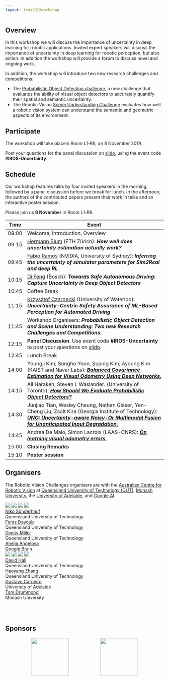 ```yaml
---
layout: iros2019workshop
---
```



## Overview
In this workshop we will discuss the importance of uncertainty in deep learning for robotic applications. Invited expert speakers will discuss the importance of uncertainty in deep learning for robotic perception, but also action. In addition the workshop will provide a forum to discuss novel and ongoing work.

In addition, the workshop will introduce two new research challenges and competitions:
 * The [Probabilistic Object Detection challenge](object-detection), a new challenge that evaluates the ability of visual object detectors to accurately quantify their spatial and semantic uncertainty.
 * The Robotic Vision [Scene Understanding Challenge](scene-understanding) evaluates how well a robotic vision system can understand the semantic and geometric aspects of its environment.

<!-- The workshop will provide tutorial-style talks that cover the state-of-the-art of uncertainty quantification in deep learning, specifically Bayesian and non-Bayesian approaches, spanning perception, world-modeling, decision making, and actions. -->


## Participate
The workshop will take placein Room L1-R6, on 8 November 2019.

Post your questions for the panel discussion on [slido](https://app.sli.do/event/3sclus5x), using the event code **#IROS-Uncertainty**.

## Schedule

Our workshop features talks by four invited speakers in the morning, followed by a panel discussion before we break for lunch. In the afternoon, the authors of the contributed papers present their work in talks and an interactive poster session.

Please join us **8 November** in Room L1-R6.

| Time | Event |
|-------|--------|
| 09:00 | Welcome, Introduction, Overview  |
| 09.15 | [Hermann Blum](http://n.ethz.ch/~cesarc/) (ETH Zürich): _**How well does uncertainty estimation actually work?**_ |
| 09:45 | [Fabio Ramos](http://www-personal.usyd.edu.au/~framos/Home.html)  (NVIDIA, University of Sydney): _**Inferring the uncertainty of simulator parameters for Sim2Real and deep RL**_ |
| 10:15 | [Di Feng](https://frankfengdi.github.io/) (Bosch): _**Towards Safe Autonomous Driving: Capture Uncertainty in Deep Object Detectors**_ |
| 10:45 | Coffee Break |
| 11:15| [Krzysztof Czarnecki](https://gsd.uwaterloo.ca/kczarnec) (University of Waterloo): _**Uncertainty-Centric Safety Assurance of ML-Based Perception for Automated Driving**_ |
| 11:45 | Workshop Organisers: _**Probabilistic Object Detection and Scene Understanding: Two new Research Challenges and Competitions**._  |
| 12:15 | **Panel Discussion**. Use event code **#IROS-Uncertainty** to post your questions on [slido](https://app.sli.do/event/3sclus5x). |
| 12:45 | Lunch Break  |
| 14:00 | Youngji Kim, Sungho Yoon, Sujung Kim, Ayoung Kim (KAIST and Naver Labs): [_**Balanced Covariance Estimation for Visual Odometry Using Deep Networks.**_](assets/papers/IROS19/kim.pdf) |
| 14:15 | Ali Harakeh, Steven L Waslander. (University of Toronto): [_**How Should We Evaluate Probabilistic Object Detectors?**_](assets/papers/harakeh.pdf)|
| 14:30 | Junjiao Tian, Wesley Cheung, Nathan Glaser, Yen-Cheng Liu, Zsolt Kira (Georgia Institute of Technology): [_**UNO: Uncertainty-aware Noisy-Or Multimodal Fusion for Unanticipated Input Degradation**._](assets/papers/tian.pdf) |
| 14:45 | Andrea De Maio, Simon Lacroix (LAAS-CNRS): [_**On learning visual odometry errors**._](assets/papers/deMaio.pdf) |
| 15:00 | **Closing Remarks** |
| 15:10 | **Poster session** |


<!-- | 15:45 | Coffee Break with Poster Session | -->


<!-- | 14:45 | Felix Leeb, Arunkumar Byravan, Dieter Fox (University of Washington): _**Motion-Nets: 6D Tracking of Unknown Objects in Unseen Environments using RGB**._ | -->





<!-- ## Confirmed Invited Speakers

* [Cesar Cadena](http://n.ethz.ch/~cesarc/), ETH Zürich
* [Fabio Ramos](http://www-personal.usyd.edu.au/~framos/Home.html), University of Sydney
* [Di Feng, Bosch](https://frankfengdi.github.io/) _Towards Safe Autonomous Driving: Capture Uncertainty in Deep Object Detectors_
* [Krzysztof Czarnecki](https://gsd.uwaterloo.ca/kczarnec), (University of Waterloo)
  _Uncertainty-Centric Safety Assurance of ML-Based Perception for Automated Driving_ -->
<!-- ## Call for Contributions and Author Instructions

We welcome contributed papers addressing important questions of uncertainty and reliability of deep learning in robotics.  

### Topics of Interest
   * Uncertainty estimation in deep learning for robotic perception (e.g. object detection, instance segmentation)
   * Propagating uncertainty from perception to actions and decisions
   * Uncertainty in Reinforcement Learning
   * Deep learning in safety critical robotic applications
   * Deep learning in open-set conditions
   * The role of uncertainty for active learning, few-shot learning, and lifelong learning
   * Bayesian Deep Learning, deep probabilistic models
   * Adversarial attacks, safety, failure prediction

### Author Instructions
* Submissions can be made as either **short papers** (1-3 pages), or **regular papers** (4-6 pages plus references).
* Please [submit your paper through CMT](https://cmt3.research.microsoft.com/IUDLR2019), independent of its length. Please use the IROS paper format.
* All accepted papers will be presented at a poster session.
* Selected _regular papers_ (4-6 pages) are invited for an oral presentation and might be invited for a journal special issue we plan to organise.

## Participate in the Probabilistic Object Detection Competition
The workshop will host the [2nd Probabilistic Object Detection challenge](object-detection).

In contrast to conventional object detection, this challenge focuses on the probabilistic aspect of detections: a new metric evaluates both the **spatial and semantic uncertainty** of the object detector. Providing reliable uncertainty information is essential for robotics applications where actions triggered by erroneous but high-confidence perception can lead to catastrophic results.

## Important Dates

### For Contributed Papers
* **15 October:** Deadline for Contributed Paper [Submissions](https://cmt3.research.microsoft.com/IUDLR2019)
* **21 October:** Notification of Authors
* **28 October** Final Papers due
* **8 November 2019:** Workshop at IROS

### For Participation in the Probabilistic Object Detection Challenge
* **6 September:** [Evaluation Server](https://competitions.codalab.org/competitions/20597) for the [Probabilistic Object Detection challenge](object-detection) opens
* **15 October** Final Submissions to the Evaluation Server via [Codalab](https://competitions.codalab.org/competitions/20597)
* **15 October:** Deadline for Submitting Paper Explaining the Approach [Submissions](https://cmt3.research.microsoft.com/IUDLR2019)
* **21 October** Winner Announcements and Workshop Invitations
* **8 November 2019:** Workshop at IROS

 -->

## Organisers

The Robotic Vision Challenges organisers are with the [Australian Centre for Robotic Vision](http://www.roboticvision.org) at [Queensland University of Technology (QUT)](https://www.qut.edu.au/), [Monash University](http://www.monash.edu), the [University of Adelaide](http://www.adelaide.edu), and [Google AI](http://ai.google/).

<div class="portrait_row">
<img class="col fith portrait" src="assets/img/niko.jpg"/>  
<img class="col fith portrait" src="assets/img/feras.jpg"/>
<img class="col fith portrait" src="assets/img/dimity.png"/>
<img class="col fith portrait" src="assets/img/anelia2.jpg"/>
</div>
<div class="col fith caption">
      <a href="http://www.nikosuenderhauf.info">Niko Sünderhauf</a><br>Queensland University of Technology
</div>
<div class="col fith caption">
      <a href="http://www.ferasdayoub.com">Feras Dayoub</a> <br>Queensland University of Technology
</div>
<div class="col fith caption">
      <a href="https://www.roboticvision.org/rv_person/dimity-miller/">Dimity Miller</a> <br> Queensland University of Technology
</div>
<div class="col fith caption">
      <a href="https://ai.google/research/people/AneliaAngelova">Anelia Angelova</a> <br> Google Brain
</div>


<div class="portrait_row">
<img class="col fith portrait" src="assets/img/david.jpg"/>
<img class="col fith portrait" src="assets/img/haoyang.jpg"/>
<img class="col fith portrait" src="assets/img/gustavo.jpg"/>  
<img class="col fith portrait" src="assets/img/TomDrummond.jpg"/>
</div>
<div class="col fith caption">
      <a href="https://sites.google.com/view/davidhallcv/home">David Hall</a> <br>Queensland University of Technology
</div>
<div class="col fith caption">
      <a href="https://staff.qut.edu.au/staff/haoyang.zhang.acrv">Haoyang Zhang</a> <br>Queensland University of Technology
</div>
<div class="col fith caption">
      <a href="https://cs.adelaide.edu.au/~carneiro/">Gustavo Carneiro</a> <br> University of Adelaide
</div>
<div class="col fith caption">
      <a href="https://www.monash.edu/engineering/tomdrummond">Tom Drummond</a> <br> Monash University
</div>


<br><br>

## Sponsors
<div style="display:flex; justify-content:center;">
<a href="http://www.roboticvision.org"><img style="height:120px;" src="assets/img/acrv.png"></a>
<a href="https://www.qut.edu.au/"><img  style="margin-left:100px;height:120px;" src="assets/img/qut-logo.png"></a>
<!-- <a href="http://ai.google"><img style="margin-left:100px; height:100px" src="assets/img/google-logo.png"></a> -->
</div>
